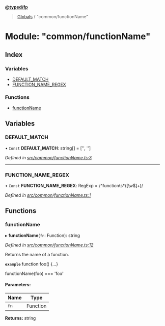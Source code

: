**[@typed/fp](../README.md)**

> [Globals](../globals.md) / "common/functionName"

# Module: "common/functionName"

## Index

### Variables

* [DEFAULT\_MATCH](_common_functionname_.md#default_match)
* [FUNCTION\_NAME\_REGEX](_common_functionname_.md#function_name_regex)

### Functions

* [functionName](_common_functionname_.md#functionname)

## Variables

### DEFAULT\_MATCH

• `Const` **DEFAULT\_MATCH**: string[] = ['', '']

*Defined in [src/common/functionName.ts:3](https://github.com/TylorS/typed-fp/blob/f129829/src/common/functionName.ts#L3)*

___

### FUNCTION\_NAME\_REGEX

• `Const` **FUNCTION\_NAME\_REGEX**: RegExp = /^function\s*([\w$]+)/

*Defined in [src/common/functionName.ts:1](https://github.com/TylorS/typed-fp/blob/f129829/src/common/functionName.ts#L1)*

## Functions

### functionName

▸ **functionName**(`fn`: Function): string

*Defined in [src/common/functionName.ts:12](https://github.com/TylorS/typed-fp/blob/f129829/src/common/functionName.ts#L12)*

Returns the name of a function.

**`example`** 
function foo() {...}

functionName(foo) === 'foo'

#### Parameters:

Name | Type |
------ | ------ |
`fn` | Function |

**Returns:** string
